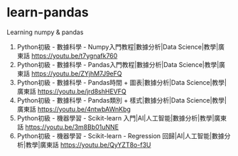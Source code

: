 # learn-pandas
Learning numpy & pandas

1) Python初級 - 數據科學 - Numpy入門教程|數據分析|Data Science|教學|廣東話 
https://youtu.be/t7ygnafk760
2) Python初級 - 數據科學 - Pandas入門教程|數據分析|Data Science|教學|廣東話 
https://youtu.be/ZYjhM7J9eFQ
3) Python初級 - 數據科學 - Pandas時間 + 圖表|數據分析|Data Science|教學|廣東話 
https://youtu.be/jrd8shHEVFQ
4) Python初級 - 數據科學 - Pandas類別 + 樣式|數據分析|Data Science|教學|廣東話 
https://youtu.be/4ntwbAWnKbg
5) Python初級 - 機器學習 - Scikit-learn 入門|AI|人工智能|數據分析|教學|廣東話
https://youtu.be/3m8Bb01uNNE
6) Python初級 - 機器學習 - Scikit-learn - Regression 回歸|AI|人工智能|數據分析|教學|廣東話
https://youtu.be/QyYZT8o-f3U
